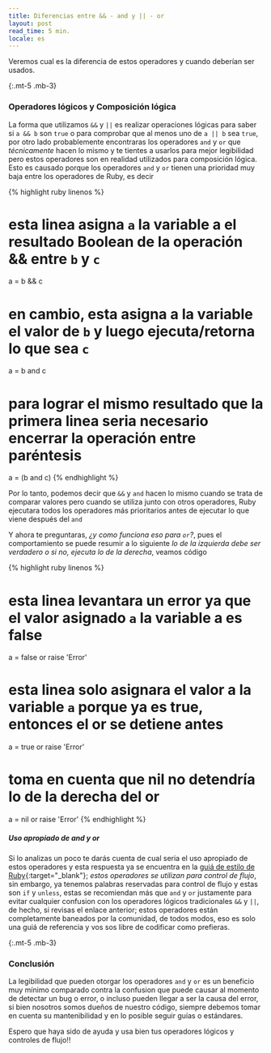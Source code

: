 ```yaml
---
title: Diferencias entre && - and y || - or
layout: post
read_time: 5 min.
locale: es
---
```


Veremos cual es la diferencia de estos operadores y cuando deberían ser usados.

{:.mt-5 .mb-3}
### Operadores lógicos y Composición lógica
La forma que utilizamos `&&` y `||` es realizar operaciones lógicas para saber si `a && b` son `true` o para comprobar que al menos uno de `a || b` sea `true`, por otro lado probablemente encontraras los operadores `and` y `or` que *técnicamente* hacen lo mismo y te tientes a usarlos para mejor legibilidad pero estos operadores son en realidad utilizados para composición lógica.    
Esto es causado porque los operadores `and` y `or` tienen una prioridad muy baja entre los operadores de Ruby, es decir

{% highlight ruby linenos %}
# esta linea asigna `a` la variable a el resultado Boolean de la operación && entre `b` y `c`
a = b && c
# en cambio, esta asigna a la variable el valor de `b` y luego ejecuta/retorna lo que sea `c`
a = b and c
# para lograr el mismo resultado que la primera linea seria necesario encerrar la operación entre paréntesis
a = (b and c)
{% endhighlight %}

Por lo tanto, podemos decir que `&&` y `and` hacen lo mismo cuando se trata de comparar valores pero cuando se utiliza junto con otros operadores, Ruby ejecutara todos los operadores más prioritarios antes de ejecutar lo que viene después del `and`

Y ahora te preguntaras, *¿y como funciona eso para `or`?*, pues el comportamiento se puede resumir a lo siguiente *lo de la izquierda debe ser verdadero o si no, ejecuta lo de la derecha*, veamos código

{% highlight ruby linenos %}
# esta linea levantara un error ya que el valor asignado `a` la variable a es false
a = false or raise 'Error'
# esta linea solo asignara el valor a la variable `a` porque ya es true, entonces el or se detiene antes
a = true or raise 'Error'
# toma en cuenta que nil no detendría lo de la derecha del or
a = nil or raise 'Error'
{% endhighlight %}

##### Uso apropiado de and y or
Si lo analizas un poco te darás cuenta de cual seria el uso apropiado de estos operadores y esta respuesta ya se encuentra en la [guiá de estilo de Ruby](https://github.com/rubocop/ruby-style-guide#no-and-or-or){:target="_blank"}; _estos operadores se utilizan para control de flujo_, sin embargo, ya tenemos palabras reservadas para control de flujo y estas son `if` y `unless`, estas se recomiendan más que `and` y `or` justamente para evitar cualquier confusion con los operadores lógicos tradicionales `&&` y `||`, de hecho, si revisas el enlace anterior; estos operadores están completamente baneados por la comunidad, de todos modos, eso es solo una guiá de referencia y vos sos libre de codificar como prefieras.

{:.mt-5 .mb-3}
### Conclusión

La legibilidad que pueden otorgar los operadores `and` y `or` es un beneficio muy mínimo comparado contra la confusion que puede causar al momento de detectar un bug o error, o incluso pueden llegar a ser la causa del error, si bien nosotros somos dueños de nuestro código, siempre debemos tomar en cuenta su mantenibilidad y en lo posible seguir guías o estándares.

Espero que haya sido de ayuda y usa bien tus operadores lógicos y controles de flujo!!
